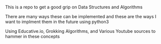 This is a repo to get a good grip on Data Structures and Algorithms

There are many ways these can be implemented and these are the ways I want to implment them in the future using python3

Using Educative.io, Grokking Algorithms, and Various Youtube sources to hammer in these concepts



